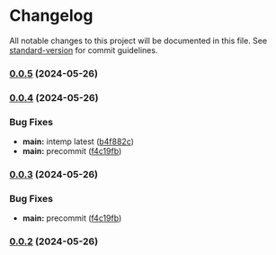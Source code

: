 # Changelog

All notable changes to this project will be documented in this file. See [standard-version](https://github.com/conventional-changelog/standard-version) for commit guidelines.

### [0.0.5](https://github.com/snomiao/decora/compare/v0.0.4...v0.0.5) (2024-05-26)

### [0.0.4](https://github.com/snomiao/decora/compare/v0.0.2...v0.0.4) (2024-05-26)


### Bug Fixes

* **main:** intemp latest ([b4f882c](https://github.com/snomiao/decora/commit/b4f882c3ff43abfb43ed93620fc8a4cac6f447a1))
* **main:** precommit ([f4c19fb](https://github.com/snomiao/decora/commit/f4c19fb5cd0896b90c4f5fffbee62ebf7ff2f0b1))

### [0.0.3](https://github.com/snomiao/decora/compare/v0.0.2...v0.0.3) (2024-05-26)


### Bug Fixes

* **main:** precommit ([f4c19fb](https://github.com/snomiao/decora/commit/f4c19fb5cd0896b90c4f5fffbee62ebf7ff2f0b1))

### [0.0.2](https://github.com/snomiao/decora/compare/v0.0.1...v0.0.2) (2024-05-26)
